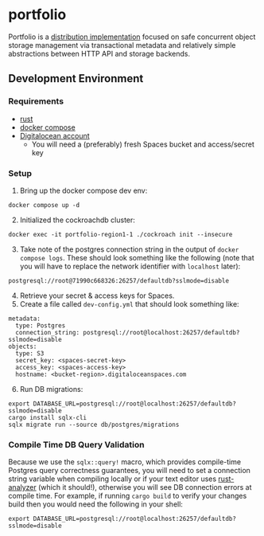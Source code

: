 # portfolio

Portfolio is a [distribution
implementation](https://github.com/opencontainers/distribution-spec/blob/main/spec.md)
focused on safe concurrent object storage management via transactional metadata
and relatively simple abstractions between HTTP API and storage backends.

## Development Environment

### Requirements

* [rust](https://rustup.rs/)
* [docker compose](https://docs.docker.com/compose/install/)
* [Digitalocean account](https://www.digitalocean.com/)
  * You will need a (preferably) fresh Spaces bucket and access/secret key

### Setup

1. Bring up the docker compose dev env:
```
docker compose up -d
```
2. Initialized the cockroachdb cluster:
```
docker exec -it portfolio-region1-1 ./cockroach init --insecure
```
3. Take note of the postgres connection string in the output of `docker compose
   logs`. These should look something like the following (note that you will
   have to replace the network identifier with `localhost` later):
```
postgresql://root@71990c668326:26257/defaultdb?sslmode=disable
```
4. Retrieve your secret & access keys for Spaces.
5. Create a file called `dev-config.yml` that should look something like:
```
metadata:
  type: Postgres
  connection_string: postgresql://root@localhost:26257/defaultdb?sslmode=disable
objects:
  type: S3
  secret_key: <spaces-secret-key>
  access_key: <spaces-access-key>
  hostname: <bucket-region>.digitaloceanspaces.com
```
6. Run DB migrations:
```
export DATABASE_URL=postgresql://root@localhost:26257/defaultdb?sslmode=disable
cargo install sqlx-cli
sqlx migrate run --source db/postgres/migrations
```

### Compile Time DB Query Validation

Because we use the `sqlx::query!` macro, which provides compile-time Postgres
query correctness guarantees, you will need to set a connection string variable
when compiling locally or if your text editor uses
[rust-analyzer](https://rust-analyzer.github.io/) (which it should!), otherwise
you will see DB connection errors at compile time. For example, if running
`cargo build` to verify your changes build then you would need the following in
your shell:

```
export DATABASE_URL=postgresql://root@localhost:26257/defaultdb?sslmode=disable
```

